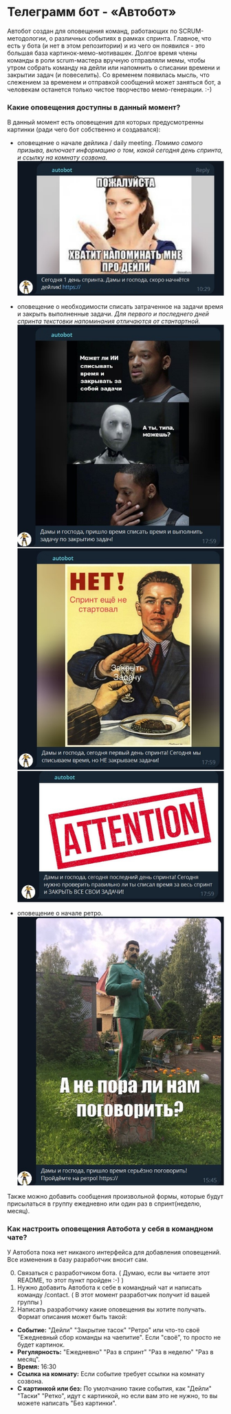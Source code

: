 # Телеграмм бот - «Автобот»
Автобот создан для оповещения команд, работающих по SCRUM-методологии, о различных событиях в рамках спринта.
Главное, что есть у бота (и нет в этом репозитории) и из чего он появился - это большая база картинок-мемо-мотивашек.
Долгое время члены команды в роли scrum-мастера вручную отправляли мемы, чтобы утром собрать команду на дейли или напомнить о списании времени и закрытии задач (и повеселить).
Со временем появилась мысль, что слежением за временем и отправкой сообщений может заняться бот, а человекам останется только чистое творчество мемо-генерации. :-)

### Какие оповещения доступны в данный момент?
В данный момент есть оповещения для которых предусмотренны картинки (ради чего бот собственно и создавался):

* оповещение о начале дейлика / daily meeting. *Помимо самого призыва, включает информацию о том, какой сегодня день спринта, и ссылку на комнату созвона.*\
    ![Скриншот оповещения о начале дейлика](src/screenshots/screenshot_daily.jpg)

* оповещение о необходимости списать затраченное на задачи время и закрыть выполненные задачи. *Для первого и последнего дней спринта текстовки напоминания отличаются от стантартной.*\
    ![Скриншот оповещения о необходимости списать затраченное на задачи время. Обычное оповещение](src/screenshots/screenshot_task.jpg)
    ![Скриншот оповещения о необходимости списать затраченное на задачи время. Оповещение первого дня спринта](src/screenshots/screenshot_task_of_first_day.jpg)
    ![Скриншот оповещения о необходимости списать затраченное на задачи время. Оповещение последнего дня спринта](src/screenshots/screenshot_task_of_last_day.jpg)

* оповещение о начале ретро.\
    ![Скриншот оповещения о начале ретро](src/screenshots/screenshot_retro.jpg)
    
Также можно добавить сообщения произвольной формы, которые будут присылаться в группу ежедневно или один раз в спринт(неделю, месяц).

### Как настроить оповещения Автобота у себя в командном чате?
У Автобота пока нет никакого интерфейса для добавления оповещений. Все изменения в базу разработчик вносит сам.

0. Связаться с разработчиком бота. ( Думаю, если вы читаете этот README, то этот пункт пройден :-) )
1. Нужно добавить Автобота к себе в командный чат и написать команду /contact. ( В этот момент разработчик получит id вашей группы )
2. Написать разработчику какие оповещения вы хотите получать. Формат описания может быть такой:
- **Событие:** "Дейли" "Закрытие тасок" "Ретро" или что-то своё "Ежедневный сбор команды на чаепитие". Если "своё", то просто не будет картинок.
- **Регулярность:** "Ежедневно" "Раз в спринт" "Раз в неделю" "Раз в месяц".
- **Время:** 16:30
- **Ссылка на комнату:** Если событие требует ссылки на комнату созвона.
- **С картинкой или без:** По умолчанию такие события, как "Дейли" "Таски" "Ретко", идут с картинкой, но если вам это не нужно, то вы можете написать "Без картинки".

